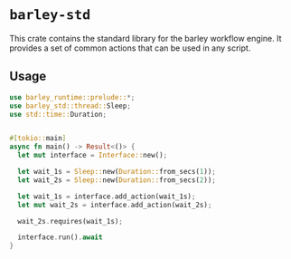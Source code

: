 # `barley-std`

This crate contains the standard library for the barley workflow engine. It provides a set of common actions that can be used in any script.

## Usage

```rust
use barley_runtime::prelude::*;
use barley_std::thread::Sleep;
use std::time::Duration;


#[tokio::main]
async fn main() -> Result<()> {
  let mut interface = Interface::new();

  let wait_1s = Sleep::new(Duration::from_secs(1));
  let wait_2s = Sleep::new(Duration::from_secs(2));

  let wait_1s = interface.add_action(wait_1s);
  let mut wait_2s = interface.add_action(wait_2s);

  wait_2s.requires(wait_1s);

  interface.run().await
}
```